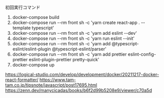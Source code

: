 初回実行コマンド
1) docker-compose build
2) docker-compose run --rm front sh -c 'yarn create react-app . --template typescript'
3) docker-compose run --rm front sh -c 'yarn add eslint --dev'
4) docker-compose run --rm front sh -c 'yarn run eslint --init'
5) docker-compose run --rm front sh -c 'yarn add @typescript-eslint/eslint-plugin @typescript-eslint/parser'
6) docker-compose run --rm front sh -c 'yarn add prettier eslint-config-prettier eslint-plugin-prettier pretty-quick'
7) docker-compose up

https://logical-studio.com/develop/development/docker/20211217-docker-react-formatter/
https://www.tam-tam.co.jp/tipsnote/javascript/post17695.html
https://zenn.dev/manycicadas/books/b6f2d99b5208e9/viewer/c70a5d

